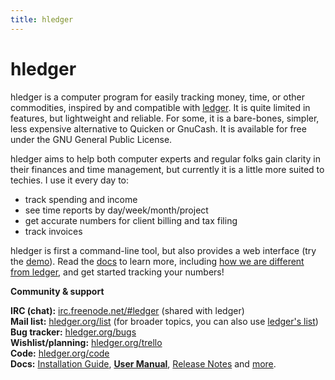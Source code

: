 ```yaml
---
title: hledger
---
```


# hledger

hledger is a computer program for easily tracking money, time, or other
commodities, inspired by and compatible with [ledger](http://ledger-cli.org). It is quite
limited in features, but lightweight and reliable. For some, it is a
bare-bones, simpler, less expensive alternative to Quicken or GnuCash.  It
is available for free under the GNU General Public License.

hledger aims to help both computer experts and regular folks gain clarity
in their finances and time management, but currently it is a little more
suited to techies. I use it every day to:

-   track spending and income
-   see time reports by day/week/month/project
-   get accurate numbers for client billing and tax filing
-   track invoices

hledger is first a command-line tool, but also provides a web interface
(try the [demo](http://demo.hledger.org)). Read the [docs](DOCS.html) to
learn more, including
[how we are different from ledger](FAQ.html#how-does-hledger-relate-to-ledger),
and get started tracking your numbers!

**Community & support**

**IRC (chat):** [irc.freenode.net/#ledger](irc://irc.freenode.net/#ledger) (shared with ledger)  
**Mail list:** [hledger.org/list](http://hledger.org/list) (for broader topics, you can also use [ledger's list](http://list.ledger-cli.org))  
**Bug tracker:** [hledger.org/bugs](http://hledger.org/bugs)  
**Wishlist/planning:** [hledger.org/trello](http://hledger.org/trello)  
**Code:** [hledger.org/code](http://hledger.org/code)  
**Docs:** [Installation Guide](INSTALL.html), **[User Manual](MANUAL.html)**, [Release Notes](NEWS.html) and [more](DOCS.html).

<!--  
or [email me](mailto:simon@joyful.com?subject=hledger:).
I appreciate feedback and help with all aspects of hledger.
-->


